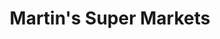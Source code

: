 ---
title: "Martin's Super Markets"
url: /south-bend/martins-super-markets-erskine-plaza/
shop: Supermarkt
---